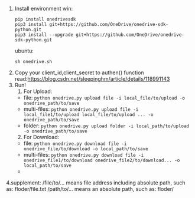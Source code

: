 
1. Install environment
   win:
   ```
   pip install onedrivesdk
   pip3 install git+https://github.com/OneDrive/onedrive-sdk-python.git
   pip3 install --upgrade git+https://github.com/OneDrive/onedrive-sdk-python.git
   ```
   ubuntu: 
   ```
   sh onedrive.sh
   ```
2. Copy your client_id,client_secret to authen() function
    read:https://blog.csdn.net/sleepinghm/article/details/118991143
3. Run!
    1. For Upload:
     - file: `python onedrive.py upload file -i local_file/to/upload -o onedrive_path/to/save`
     - multi-files: `python onedrive.py upload file -i local_file1/to/upload local_file/to/upload ... -o onedrive_path/to/save`
     - folder: `python onedrive.py upload folder -i local_path/to/upload -o onedrive_path/to/save`
    2. For Download: 
     - file: `python onedrive.py download file -i onedrive_file/to/download -o local_path/to/save`
     - multi-files: `python onedrive.py download file -i onedrive_file1/to/download onedrive_file2/to/download... -o local_path/to/save`
     - 
4.supplement:
    /file/to/... means file address including absolute path, such as: floder/file.txt 
    /path/to/... means an absolute path, such as: floder/ 
